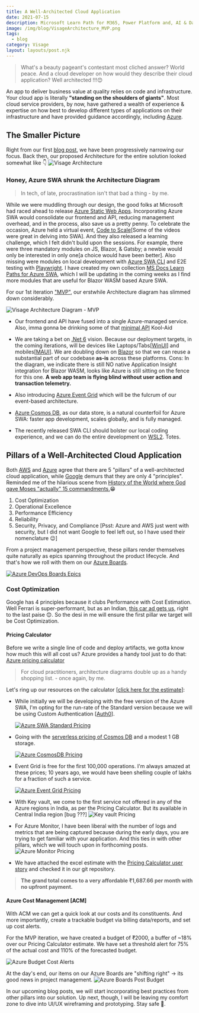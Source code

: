 ```yaml
---
title: A Well-Architected Cloud Application
date: 2021-07-15
description: Microsoft Learn Path for M365, Power Platform and, AI & Data 
image: /img/blog/VisageArchitecture_MVP.png
tags:
  - blog
category: Visage
layout: layouts/post.njk
---
```



> What's a beauty pageant's contestant most cliched answer? World peace.
  And a cloud developer on how would they describe their cloud application? Well architected !!!😊

An app to deliver business value at quality relies on code and infrastructure.
Your cloud app is literally **"standing on the shoulders of giants"**. Most cloud service providers, by now, have gathered a wealth of experience & expertise on how best to develop different types of applications on their infrastructure and have provided guidance accordingly, including [Azure](https://docs.microsoft.com/en-us/azure/architecture/framework/?WT.mc_id=AZ-MVP-5003041).

## The Smaller Picture

Right from our first [blog post](./Strategic_Domain_Driven_Design#big-picture-event-storming), we have been progressively narrowing our focus. Back then, our proposed Architecture for the entire solution looked somewhat like 👇
![Visage Architecture](/img/blog/Visage_Architecture.png)

### Honey, Azure SWA shrunk the Architecture Diagram

> In tech, of late, procrastination isn't that bad a thing - by me.

While we were muddling through our design, the good folks at Microsoft had raced ahead to release [Azure Static Web Apps](https://azure.microsoft.com/en-in/services/app-service/static/?WT.mc_id=AZ-MVP-5003041). Incorporating Azure SWA would consolidate our frontend and API, reducing management overhead, and in the process, also save us a pretty penny. To celebrate the occasion, Azure held a virtual event, [Code to Scale](https://channel9.msdn.com/Events/Learn-TV/Static-Web-Apps-Code-to-Scale?WT.mc_id=AZ-MVP-5003041)[Some of the videos were great in delving into SWA]. And they also released a learning challenge, which I felt didn't build upon the sessions. For example, there were three mandatory modules on JS, Blazor, & Gatsby; a newbie would only be interested in only one[a choice would have been better]. Also missing were modules on local development with [Azure SWA CLI](https://techcommunity.microsoft.com/t5/apps-on-azure/introducing-the-azure-static-web-apps-cli/ba-p/2257581/?WT.mc_id=AZ-MVP-5003041) and E2E testing with [Playwright](https://docs.microsoft.com/en-us/microsoft-edge/playwright/?WT.mc_id=AZ-MVP-5003041). I have created my own collection [MS Docs Learn Paths for Azure SWA](https://docs.microsoft.com/en-us/users/augustinecorrea-4621/collections/6ew4a4m857q61g/?WT.mc_id=AZ-MVP-5003041), which I will be updating in the coming weeks as I find more modules that are useful for Blazor WASM based Azure SWA.

For our 1st iteration ["MVP"](https://dev.azure.com/augcor/Visage/_sprints/backlog/Visage%20Team/Visage/MVP), our erstwhile Architecture diagram has slimmed down considerably.

![Visage Architecture Diagram - MVP](/img/blog/VisageArchitecture_MVP.png)

- Our frontend and API have fused into a single Azure-managed service. Also, imma gonna be drinking some of that [minimal API](https://devblogs.microsoft.com/aspnet/asp-net-core-updates-in-net-6-preview-4/?WT.mc_id=AZ-MVP-5003041) Kool-Aid
  
- We are taking a bet on [.Net 6](https://dotnet.microsoft.com/?WT.mc_id=AZ-MVP-5003041) vision. Because our deployment targets, in the coming iterations, will be devices like Laptops/Tabs[[WinUI](https://docs.microsoft.com/en-us/windows/apps/winui/?WT.mc_id=AZ-MVP-5003041)] and mobiles[[MAUI](https://devblogs.microsoft.com/dotnet/introducing-net-multi-platform-app-ui/?WT.mc_id=AZ-MVP-5003041)]. We are doubling down on [Blazor](https://dotnet.microsoft.com/apps/aspnet/web-apps/blazor/?WT.mc_id=AZ-MVP-5003041) so that we can reuse a substantial part of our codebase **as-is** across these platforms. Cons: In the diagram, we indicate there is still NO native Application Insight integration for Blazor WASM, looks like Azure is still sitting on the fence for this one. **A web app team is flying blind without user action and transaction telemetry.**
  
- Also introducing [Azure Event Grid](https://dotnet.microsoft.com/apps/aspnet/web-apps/blazor/?WT.mc_id=AZ-MVP-5003041) which will be the fulcrum of our event-based architecture.
  
- [Azure Cosmos DB](https://azure.microsoft.com/en-in/services/cosmos-db/?WT.mc_id=AZ-MVP-5003041), as our data store, is a natural counterfoil for Azure SWA: faster app development, scales globally, and is fully managed.

- The recently released SWA CLI should bolster our local coding experience, and we can do the entire development on [WSL2](https://docs.microsoft.com/en-us/windows/wsl/about/?WT.mc_id=AZ-MVP-5003041). Totes.

## Pillars of a Well-Architected Cloud Application  

Both [AWS](https://aws.amazon.com/architecture/well-architected/?wa-lens-whitepapers.sort-by=item.additionalFields.sortDate&wa-lens-whitepapers.sort-order=desc) and [Azure](https://docs.microsoft.com/en-us/azure/architecture/framework/) agree that there are 5 "pillars" of a well-architected cloud application, while [Google](https://cloud.google.com/architecture/framework) demurs that they are only 4 "principles". Reminded me of the hilarious scene from [History of the World where God gave Moses "actually" 15 commandments.](https://www.youtube.com/watch?v=I48hr8HhDv0)😁

  1. Cost Optimization
  2. Operational Excellence
  3. Performance Efficiency
  4. Reliability
  5. Security, Privacy, and Compliance [Psst: Azure and AWS just went with security, but I did not want Google to feel left out, so I have used their nomenclature 😉]

From a project management perspective, these pillars render themselves quite naturally as epics spanning throughout the product lifecycle. And that's how we roll with them on our [Azure Boards](https://azure.microsoft.com/en-in/services/devops/boards/?WT.mc_id=AZ-MVP-5003041).

[![Azure DevOps Boards Epics](/img/blog/epics_pillars_devops.png)](https://dev.azure.com/augcor/Visage/_workitems/recentlyupdated/?WT.mc_id=AZ-MVP-5003041)

### Cost Optimization

Google has 4 principles because it clubs Performance with Cost Estimation. Well Ferrari is super-performant, but as an Indian, [this car ad gets us](https://www.youtube.com/watch?v=akmpsx5F2-4), right to the last paise 😊. So the desi in me will ensure the first pillar we target will be Cost Optimization.

#### Pricing Calculator

Before we write a single line of code and deploy artifacts, we gotta know how much this will all cost us? Azure provides a handy tool just to do that: [Azure pricing calculator](https://azure.microsoft.com/en-in/pricing/calculator/?WT.mc_id=AZ-MVP-5003041)

> For cloud practitioners, architecture diagrams double up as a handy shopping list. - once again, by me.

Let's ring up our resources on the calculator [[click here for the estimate](https://azure.com/e/bcea12c81ce748b190dc532a9055ff13)]:

- While initially we will be developing with the free version of the Azure SWA, I'm opting for the run-rate of the Standard version because we will be using Custom Authentication [[Auth0](https://auth0.com/)].

  [![Azure SWA Standard Pricing](/img/blog/AzureSWA_Pricing.png)](https://dev.azure.com/augcor/Visage/_workitems/edit/114/?workitem=124&WT.mc_id=AZ-MVP-5003041)

- Going with the [serverless pricing of Cosmos DB](https://docs.microsoft.com/en-us/azure/cosmos-db/serverless/?WT.mc_id=AZ-MVP-5003041) and a modest 1 GB storage.

  [![Azure CosmosDB Pricing](/img/blog/AzureCosmosDB_Pricing.png)](https://dev.azure.com/augcor/Visage/_workitems/edit/114/?workitem=124&WT.mc_id=AZ-MVP-5003041)

- Event Grid is free for the first 100,000 operations. I'm always amazed at these prices; 10 years ago, we would have been shelling couple of lakhs for a fraction of such a service.
  
  [![Azure Event Grid Pricing](/img/blog/EventGrid_Pricing.png)](https://dev.azure.com/augcor/Visage/_boards/board/t/Visage%20Team/Stories/?workitem=126&WT.mc_id=AZ-MVP-5003041)

- With Key vault, we come to the first service not offered in any of the Azure regions in India, as per the Pricing Calculator. But its available in Central India region [bug ???]
  ![Key vault Pricing](/img/blog/KeyVault_Pricing.png)

- For Azure Monitor, I have been liberal with the number of logs and metrics that are being captured because during the early days, you are trying to get familiar with your application. And this ties in with other pillars, which we will touch upon in forthcoming posts.
  ![Azure Monitor Pricing](/img/blog/AzureMonitor_Pricing.png)

- We have attached the excel estimate with the [Pricing Calculator user story](https://dev.azure.com/augcor/Visage/_boards/board/t/Visage%20Team/Stories/?workitem=123) and checked it in our git repository.
  
> **The grand total comes to a very affordable ₹1,687.66 per month with no upfront payment.**

#### Azure Cost Management [ACM]

With ACM we can get a quick look at our costs and its constituents. And more importantly, create a trackable budget via billing data/reports, and set up cost alerts.

For the MVP iteration, we have created a budget of ₹2000, a buffer of ~18% over our Pricing Calculator estimate. We have set a threshold alert for 75% of the actual cost and 110% of the forecasted budget.

![Azure Budget Cost Alerts](/img/blog/AzureBudget_Alerts.png)

At the day's end, our items on our Azure Boards are "shifting right" -> its good news in project management.
![Azure Boards Post Budget](/img/blog/AzureDevBoard_PostBudget.png)

In our upcoming blog posts, we will start incorporating best practices from other pillars into our solution. Up next, though, I will be leaving my comfort zone to dive into UI/UX wireframing and prototyping. Stay safe 💪.
